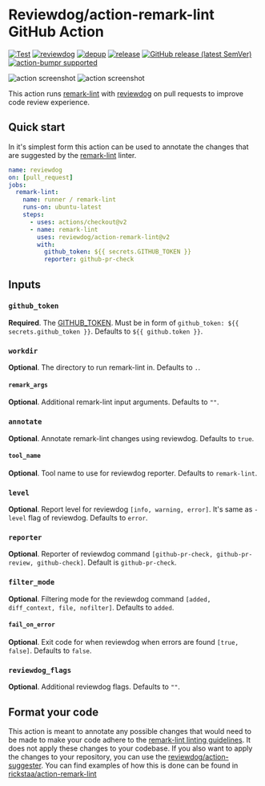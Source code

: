 # Reviewdog/action-remark-lint GitHub Action

[![Test](https://github.com/reviewdog/action-remark-lint/workflows/Test/badge.svg)](https://github.com/reviewdog/action-remark-lint/actions?query=workflow%3ATest)
[![reviewdog](https://github.com/reviewdog/action-remark-lint/workflows/reviewdog/badge.svg)](https://github.com/reviewdog/action-remark-lint/actions?query=workflow%3Areviewdog)
[![depup](https://github.com/reviewdog/action-remark-lint/workflows/depup/badge.svg)](https://github.com/reviewdog/action-remark-lint/actions?query=workflow%3Adepup)
[![release](https://github.com/reviewdog/action-remark-lint/workflows/release/badge.svg)](https://github.com/reviewdog/action-remark-lint/actions?query=workflow%3Arelease)
[![GitHub release (latest SemVer)](https://img.shields.io/github/v/release/reviewdog/action-remark-lint?logo=github\&sort=semver)](https://github.com/reviewdog/action-remark-lint/releases)
[![action-bumpr supported](https://img.shields.io/badge/bumpr-supported-ff69b4?logo=github\&link=https://github.com/haya14busa/action-bumpr)](https://github.com/haya14busa/action-bumpr)

![action screenshot](https://user-images.githubusercontent.com/17570430/102060312-4ee5e000-3df2-11eb-8c82-767afeccd8db.png)
![action screenshot](https://user-images.githubusercontent.com/17570430/102059912-d3842e80-3df1-11eb-9b0a-2e04eab5e294.png)

This action runs [remark-lint](https://github.com/remarkjs/remark-lint) with [reviewdog](https://github.com/reviewdog/reviewdog) on pull requests to improve code review experience.

## Quick start

In it's simplest form this action can be used to annotate the changes that are suggested by the [remark-lint](https://github.com/remarkjs/remark-lint) linter.

```yml
name: reviewdog
on: [pull_request]
jobs:
  remark-lint:
    name: runner / remark-lint
    runs-on: ubuntu-latest
    steps:
      - uses: actions/checkout@v2
      - name: remark-lint
        uses: reviewdog/action-remark-lint@v2
        with:
          github_token: ${{ secrets.GITHUB_TOKEN }}
          reporter: github-pr-check
```

## Inputs

### `github_token`

**Required**. The [GITHUB_TOKEN](https://docs.github.com/en/free-pro-team@latest/actions/reference/authentication-in-a-workflow). Must be in form of `github_token: ${{ secrets.github_token }}`. Defaults to `${{ github.token }}`.

### `workdir`

**Optional**. The directory to run remark-lint in. Defaults to `.`.

#### `remark_args`

**Optional**. Additional remark-lint input arguments. Defaults to `""`.

### `annotate`

**Optional**. Annotate remark-lint changes using reviewdog. Defaults to `true`.

#### `tool_name`

**Optional**. Tool name to use for reviewdog reporter. Defaults to `remark-lint`.

### `level`

**Optional**. Report level for reviewdog `[info, warning, error]`. It's same as `-level` flag of reviewdog. Defaults to `error`.

### `reporter`

**Optional**. Reporter of reviewdog command `[github-pr-check, github-pr-review, github-check]`. Default is `github-pr-check`.

### `filter_mode`

**Optional**. Filtering mode for the reviewdog command `[added, diff_context, file, nofilter]`. Defaults to `added`.

#### `fail_on_error`

**Optional**. Exit code for when reviewdog when errors are found `[true, false]`. Defaults to `false`.

### `reviewdog_flags`

**Optional**. Additional reviewdog flags. Defaults to `""`.

## Format your code

This action is meant to annotate any possible changes that would need to be made to make your code adhere to the [remark-lint linting guidelines](https://github.com/remarkjs/remark-lint). It does not apply these changes to your codebase. If you also want to apply the changes to your repository, you can use the [reviewdog/action-suggester](https://github.com/reviewdog/action-suggester). You can find examples of how this is done can be found in [rickstaa/action-remark-lint](https://github.com/rickstaa/action-remark-lint/)

